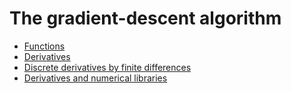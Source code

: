 # The gradient-descent algorithm 

- [Functions](https://github.com/eraldoribeiro/functions-and-their-derivatives/blob/main/functions.pdf)
- [Derivatives](https://github.com/eraldoribeiro/functions-and-their-derivatives/blob/main/derivatives.pdf) 
- [Discrete derivatives by finite differences](https://github.com/eraldoribeiro/finite_differences/blob/main/finiteDifferences.pdf)
- [Derivatives and numerical libraries](https://github.com/eraldoribeiro/derivatives-and-optimization/blob/main/functionOptimization.pdf)

